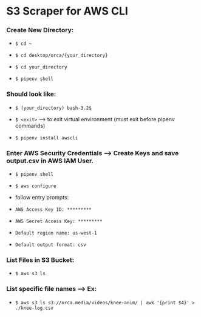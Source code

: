 # S3 Scraper for AWS CLI

### Create New Directory:

- ``` $ cd ~ ```

- ``` $ cd desktop/orca/{your_directory} ```

- ``` $ cd your_directory ```

- ``` $ pipenv shell ```

### Should look like:

- ``` $ (your_directory) bash-3.2$ ```

- ``` $ <exit> ``` --> to exit virtual environment (must exit before pipenv commands)

- ``` $ pipenv install awscli ```

### Enter AWS Security Credentials --> Create Keys and save output.csv in AWS IAM User.

- ``` $ pipenv shell ```

- ``` $ aws configure ```

- follow entry prompts:

- ``` AWS Access Key ID: ********* ```

- ``` AWS Secret Access Key: ********* ```

- ``` Default region name: us-west-1 ```

- ``` Default output format: csv ```

### List Files in S3 Bucket:

- ``` $ aws s3 ls ```

### List specific file names --> Ex:

- ``` $ aws s3 ls s3://orca.media/videos/knee-anim/ | awk '{print $4}' > ./knee-log.csv ```